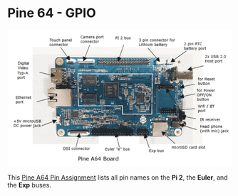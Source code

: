 # Pine 64 - GPIO

![Pine64: Board Connectors Overview](Pine64_Board_Connectors.png)

This [Pine A64 Pin Assignment](Pine-A64-Pin-Assignment.pdf) lists all pin names on the **Pi 2**,
the **Euler**, and the **Exp** buses.
